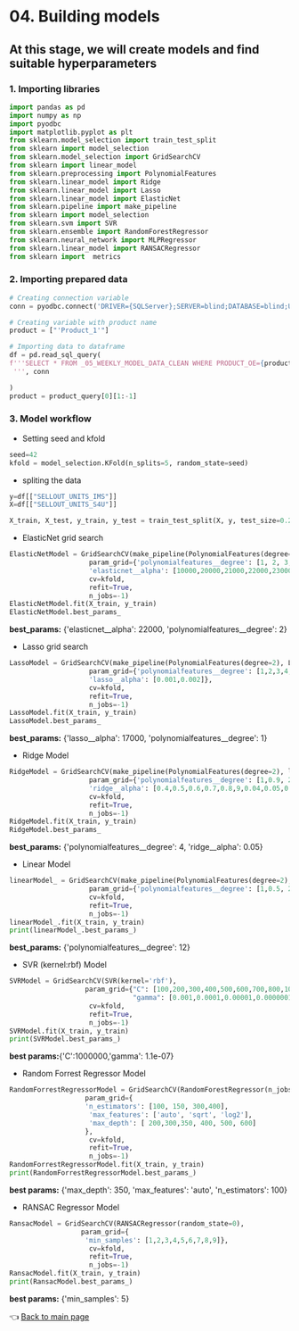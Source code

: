 # 04. Building models

## At this stage, we will create models and find suitable hyperparameters

### 1. Importing libraries

```python
import pandas as pd
import numpy as np
import pyodbc
import matplotlib.pyplot as plt
from sklearn.model_selection import train_test_split
from sklearn import model_selection
from sklearn.model_selection import GridSearchCV
from sklearn import linear_model
from sklearn.preprocessing import PolynomialFeatures
from sklearn.linear_model import Ridge
from sklearn.linear_model import Lasso
from sklearn.linear_model import ElasticNet
from sklearn.pipeline import make_pipeline
from sklearn import model_selection
from sklearn.svm import SVR
from sklearn.ensemble import RandomForestRegressor
from sklearn.neural_network import MLPRegressor
from sklearn.linear_model import RANSACRegressor
from sklearn import  metrics

```

### 2. Importing prepared data

```python
# Creating connection variable
conn = pyodbc.connect('DRIVER={SQLServer};SERVER=blind;DATABASE=blind;UID=blind;PWD=blind;Trusted_Connection=no')

# Creating variable with product name
product = ["'Product_1'"]

# Importing data to dataframe
df = pd.read_sql_query(
f'''SELECT * FROM _05_WEEKLY_MODEL_DATA_CLEAN WHERE PRODUCT_OE={product[0]}
 ''', conn

)
product = product_query[0][1:-1]

```

### 3. Model workflow

* Setting seed and kfold

```python
seed=42
kfold = model_selection.KFold(n_splits=5, random_state=seed)
```

* spliting the data

```python
y=df[["SELLOUT_UNITS_IMS"]]
X=df[["SELLOUT_UNITS_S4U"]]

X_train, X_test, y_train, y_test = train_test_split(X, y, test_size=0.2, random_state=42)
```

* ElasticNet grid search

```python
ElasticNetModel = GridSearchCV(make_pipeline(PolynomialFeatures(degree=2), ElasticNet(alpha=1, tol=0.1)),
                    param_grid={'polynomialfeatures__degree': [1, 2, 3, 4, 5, 6],
                    'elasticnet__alpha': [10000,20000,21000,22000,23000,24000,25000,26000]},
                    cv=kfold,
                    refit=True,
                    n_jobs=-1)
ElasticNetModel.fit(X_train, y_train)
ElasticNetModel.best_params_

```
**best_params:** {'elasticnet__alpha': 22000, 'polynomialfeatures__degree': 2}

* Lasso grid search

```python
LassoModel = GridSearchCV(make_pipeline(PolynomialFeatures(degree=2), Lasso(alpha=1, tol=0.1)),
                    param_grid={'polynomialfeatures__degree': [1,2,3,4,5],
                    'lasso__alpha': [0.001,0.002]},
                    cv=kfold,
                    refit=True,
                    n_jobs=-1)
LassoModel.fit(X_train, y_train)
LassoModel.best_params_
```

**best_params:** {'lasso__alpha': 17000, 'polynomialfeatures__degree': 1}

* Ridge Model

```python
RidgeModel = GridSearchCV(make_pipeline(PolynomialFeatures(degree=2), linear_model.Ridge(alpha=1, tol=0.2)),
                    param_grid={'polynomialfeatures__degree': [1,0.9, 2, 3, 4,5,6,7,8,9,10],
                    'ridge__alpha': [0.4,0.5,0.6,0.7,0.8,9,0.04,0.05,0.1]},
                    cv=kfold,
                    refit=True,
                    n_jobs=-1)
RidgeModel.fit(X_train, y_train)
RidgeModel.best_params_
```

**best_params:** {'polynomialfeatures__degree': 4, 'ridge__alpha': 0.05}

* Linear Model

```python
linearModel_ = GridSearchCV(make_pipeline(PolynomialFeatures(degree=2), linear_model.LinearRegression()),
                    param_grid={'polynomialfeatures__degree': [1,0.5, 2, 3, 4,5,6,7,8,9,10,11,12,13,14,15]},
                    cv=kfold,
                    refit=True,
                    n_jobs=-1)
linearModel_.fit(X_train, y_train)
print(linearModel_.best_params_)
```

**best_params:** {'polynomialfeatures__degree': 12}

* SVR (kernel:rbf) Model

```python
SVRModel = GridSearchCV(SVR(kernel='rbf'),
                   param_grid={"C": [100,200,300,400,500,600,700,800,1000000,1100000],
                               "gamma": [0.001,0.0001,0.00001,0.00000011]},
                    cv=kfold,
                    refit=True,
                    n_jobs=-1)
SVRModel.fit(X_train, y_train)
print(SVRModel.best_params_)

```

**best params:**{'C':1000000,'gamma': 1.1e-07}

* Random Forrest Regressor Model

```python
RandomForrestRegressorModel = GridSearchCV(RandomForestRegressor(n_jobs=-1, max_features= 'sqrt', n_estimators=50, oob_score = True),
                   param_grid={
                   'n_estimators': [100, 150, 300,400],
                    'max_features': ['auto', 'sqrt', 'log2'],  
                    'max_depth': [ 200,300,350, 400, 500, 600]
                   },
                    cv=kfold,
                    refit=True,
                    n_jobs=-1)
RandomForrestRegressorModel.fit(X_train, y_train)
print(RandomForrestRegressorModel.best_params_)
```

**best params:** {'max_depth': 350, 'max_features': 'auto', 'n_estimators': 100}

* RANSAC Regressor Model

```python
RansacModel = GridSearchCV(RANSACRegressor(random_state=0),
                  param_grid={
                   'min_samples': [1,2,3,4,5,6,7,8,9]},
                    cv=kfold,
                    refit=True,
                    n_jobs=-1)
RansacModel.fit(X_train, y_train)
print(RansacModel.best_params_)
```

**best params:** {'min_samples': 5}

:point_left: [Back to main page](https://github.com/MateoMat/PHARMA_WEEKLY_SELL_OUT_ESTIMATION)












